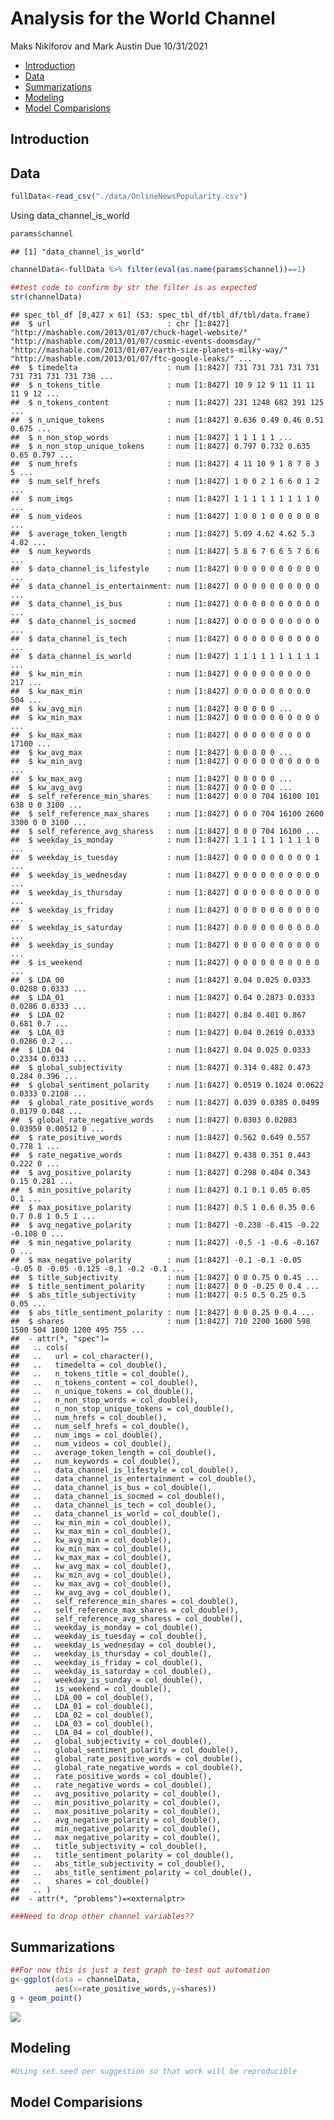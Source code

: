 Analysis for the World Channel
================
Maks Nikiforov and Mark Austin
Due 10/31/2021

-   [Introduction](#introduction)
-   [Data](#data)
-   [Summarizations](#summarizations)
-   [Modeling](#modeling)
-   [Model Comparisions](#model-comparisions)

## Introduction

## Data

``` r
fullData<-read_csv("./data/OnlineNewsPopularity.csv")
```

Using data\_channel\_is\_world

``` r
params$channel
```

    ## [1] "data_channel_is_world"

``` r
channelData<-fullData %>% filter(eval(as.name(params$channel))==1) 

##test code to confirm by str the filter is as expected
str(channelData)
```

    ## spec_tbl_df [8,427 x 61] (S3: spec_tbl_df/tbl_df/tbl/data.frame)
    ##  $ url                          : chr [1:8427] "http://mashable.com/2013/01/07/chuck-hagel-website/" "http://mashable.com/2013/01/07/cosmic-events-doomsday/" "http://mashable.com/2013/01/07/earth-size-planets-milky-way/" "http://mashable.com/2013/01/07/ftc-google-leaks/" ...
    ##  $ timedelta                    : num [1:8427] 731 731 731 731 731 731 731 731 731 730 ...
    ##  $ n_tokens_title               : num [1:8427] 10 9 12 9 11 11 11 11 9 12 ...
    ##  $ n_tokens_content             : num [1:8427] 231 1248 682 391 125 ...
    ##  $ n_unique_tokens              : num [1:8427] 0.636 0.49 0.46 0.51 0.675 ...
    ##  $ n_non_stop_words             : num [1:8427] 1 1 1 1 1 ...
    ##  $ n_non_stop_unique_tokens     : num [1:8427] 0.797 0.732 0.635 0.65 0.797 ...
    ##  $ num_hrefs                    : num [1:8427] 4 11 10 9 1 8 7 8 3 5 ...
    ##  $ num_self_hrefs               : num [1:8427] 1 0 0 2 1 6 6 0 1 2 ...
    ##  $ num_imgs                     : num [1:8427] 1 1 1 1 1 1 1 1 1 0 ...
    ##  $ num_videos                   : num [1:8427] 1 0 0 1 0 0 0 0 0 0 ...
    ##  $ average_token_length         : num [1:8427] 5.09 4.62 4.62 5.3 4.82 ...
    ##  $ num_keywords                 : num [1:8427] 5 8 6 7 6 6 5 7 6 6 ...
    ##  $ data_channel_is_lifestyle    : num [1:8427] 0 0 0 0 0 0 0 0 0 0 ...
    ##  $ data_channel_is_entertainment: num [1:8427] 0 0 0 0 0 0 0 0 0 0 ...
    ##  $ data_channel_is_bus          : num [1:8427] 0 0 0 0 0 0 0 0 0 0 ...
    ##  $ data_channel_is_socmed       : num [1:8427] 0 0 0 0 0 0 0 0 0 0 ...
    ##  $ data_channel_is_tech         : num [1:8427] 0 0 0 0 0 0 0 0 0 0 ...
    ##  $ data_channel_is_world        : num [1:8427] 1 1 1 1 1 1 1 1 1 1 ...
    ##  $ kw_min_min                   : num [1:8427] 0 0 0 0 0 0 0 0 0 217 ...
    ##  $ kw_max_min                   : num [1:8427] 0 0 0 0 0 0 0 0 0 504 ...
    ##  $ kw_avg_min                   : num [1:8427] 0 0 0 0 0 ...
    ##  $ kw_min_max                   : num [1:8427] 0 0 0 0 0 0 0 0 0 0 ...
    ##  $ kw_max_max                   : num [1:8427] 0 0 0 0 0 0 0 0 0 17100 ...
    ##  $ kw_avg_max                   : num [1:8427] 0 0 0 0 0 ...
    ##  $ kw_min_avg                   : num [1:8427] 0 0 0 0 0 0 0 0 0 0 ...
    ##  $ kw_max_avg                   : num [1:8427] 0 0 0 0 0 ...
    ##  $ kw_avg_avg                   : num [1:8427] 0 0 0 0 0 ...
    ##  $ self_reference_min_shares    : num [1:8427] 0 0 0 704 16100 101 638 0 0 3100 ...
    ##  $ self_reference_max_shares    : num [1:8427] 0 0 0 704 16100 2600 3300 0 0 3100 ...
    ##  $ self_reference_avg_sharess   : num [1:8427] 0 0 0 704 16100 ...
    ##  $ weekday_is_monday            : num [1:8427] 1 1 1 1 1 1 1 1 1 0 ...
    ##  $ weekday_is_tuesday           : num [1:8427] 0 0 0 0 0 0 0 0 0 1 ...
    ##  $ weekday_is_wednesday         : num [1:8427] 0 0 0 0 0 0 0 0 0 0 ...
    ##  $ weekday_is_thursday          : num [1:8427] 0 0 0 0 0 0 0 0 0 0 ...
    ##  $ weekday_is_friday            : num [1:8427] 0 0 0 0 0 0 0 0 0 0 ...
    ##  $ weekday_is_saturday          : num [1:8427] 0 0 0 0 0 0 0 0 0 0 ...
    ##  $ weekday_is_sunday            : num [1:8427] 0 0 0 0 0 0 0 0 0 0 ...
    ##  $ is_weekend                   : num [1:8427] 0 0 0 0 0 0 0 0 0 0 ...
    ##  $ LDA_00                       : num [1:8427] 0.04 0.025 0.0333 0.0288 0.0333 ...
    ##  $ LDA_01                       : num [1:8427] 0.04 0.2873 0.0333 0.0286 0.0333 ...
    ##  $ LDA_02                       : num [1:8427] 0.84 0.401 0.867 0.681 0.7 ...
    ##  $ LDA_03                       : num [1:8427] 0.04 0.2619 0.0333 0.0286 0.2 ...
    ##  $ LDA_04                       : num [1:8427] 0.04 0.025 0.0333 0.2334 0.0333 ...
    ##  $ global_subjectivity          : num [1:8427] 0.314 0.482 0.473 0.284 0.396 ...
    ##  $ global_sentiment_polarity    : num [1:8427] 0.0519 0.1024 0.0622 0.0333 0.2108 ...
    ##  $ global_rate_positive_words   : num [1:8427] 0.039 0.0385 0.0499 0.0179 0.048 ...
    ##  $ global_rate_negative_words   : num [1:8427] 0.0303 0.02083 0.03959 0.00512 0 ...
    ##  $ rate_positive_words          : num [1:8427] 0.562 0.649 0.557 0.778 1 ...
    ##  $ rate_negative_words          : num [1:8427] 0.438 0.351 0.443 0.222 0 ...
    ##  $ avg_positive_polarity        : num [1:8427] 0.298 0.404 0.343 0.15 0.281 ...
    ##  $ min_positive_polarity        : num [1:8427] 0.1 0.1 0.05 0.05 0.1 ...
    ##  $ max_positive_polarity        : num [1:8427] 0.5 1 0.6 0.35 0.6 0.7 0.8 1 0.5 1 ...
    ##  $ avg_negative_polarity        : num [1:8427] -0.238 -0.415 -0.22 -0.108 0 ...
    ##  $ min_negative_polarity        : num [1:8427] -0.5 -1 -0.6 -0.167 0 ...
    ##  $ max_negative_polarity        : num [1:8427] -0.1 -0.1 -0.05 -0.05 0 -0.05 -0.125 -0.1 -0.2 -0.1 ...
    ##  $ title_subjectivity           : num [1:8427] 0 0 0.75 0 0.45 ...
    ##  $ title_sentiment_polarity     : num [1:8427] 0 0 -0.25 0 0.4 ...
    ##  $ abs_title_subjectivity       : num [1:8427] 0.5 0.5 0.25 0.5 0.05 ...
    ##  $ abs_title_sentiment_polarity : num [1:8427] 0 0 0.25 0 0.4 ...
    ##  $ shares                       : num [1:8427] 710 2200 1600 598 1500 504 1800 1200 495 755 ...
    ##  - attr(*, "spec")=
    ##   .. cols(
    ##   ..   url = col_character(),
    ##   ..   timedelta = col_double(),
    ##   ..   n_tokens_title = col_double(),
    ##   ..   n_tokens_content = col_double(),
    ##   ..   n_unique_tokens = col_double(),
    ##   ..   n_non_stop_words = col_double(),
    ##   ..   n_non_stop_unique_tokens = col_double(),
    ##   ..   num_hrefs = col_double(),
    ##   ..   num_self_hrefs = col_double(),
    ##   ..   num_imgs = col_double(),
    ##   ..   num_videos = col_double(),
    ##   ..   average_token_length = col_double(),
    ##   ..   num_keywords = col_double(),
    ##   ..   data_channel_is_lifestyle = col_double(),
    ##   ..   data_channel_is_entertainment = col_double(),
    ##   ..   data_channel_is_bus = col_double(),
    ##   ..   data_channel_is_socmed = col_double(),
    ##   ..   data_channel_is_tech = col_double(),
    ##   ..   data_channel_is_world = col_double(),
    ##   ..   kw_min_min = col_double(),
    ##   ..   kw_max_min = col_double(),
    ##   ..   kw_avg_min = col_double(),
    ##   ..   kw_min_max = col_double(),
    ##   ..   kw_max_max = col_double(),
    ##   ..   kw_avg_max = col_double(),
    ##   ..   kw_min_avg = col_double(),
    ##   ..   kw_max_avg = col_double(),
    ##   ..   kw_avg_avg = col_double(),
    ##   ..   self_reference_min_shares = col_double(),
    ##   ..   self_reference_max_shares = col_double(),
    ##   ..   self_reference_avg_sharess = col_double(),
    ##   ..   weekday_is_monday = col_double(),
    ##   ..   weekday_is_tuesday = col_double(),
    ##   ..   weekday_is_wednesday = col_double(),
    ##   ..   weekday_is_thursday = col_double(),
    ##   ..   weekday_is_friday = col_double(),
    ##   ..   weekday_is_saturday = col_double(),
    ##   ..   weekday_is_sunday = col_double(),
    ##   ..   is_weekend = col_double(),
    ##   ..   LDA_00 = col_double(),
    ##   ..   LDA_01 = col_double(),
    ##   ..   LDA_02 = col_double(),
    ##   ..   LDA_03 = col_double(),
    ##   ..   LDA_04 = col_double(),
    ##   ..   global_subjectivity = col_double(),
    ##   ..   global_sentiment_polarity = col_double(),
    ##   ..   global_rate_positive_words = col_double(),
    ##   ..   global_rate_negative_words = col_double(),
    ##   ..   rate_positive_words = col_double(),
    ##   ..   rate_negative_words = col_double(),
    ##   ..   avg_positive_polarity = col_double(),
    ##   ..   min_positive_polarity = col_double(),
    ##   ..   max_positive_polarity = col_double(),
    ##   ..   avg_negative_polarity = col_double(),
    ##   ..   min_negative_polarity = col_double(),
    ##   ..   max_negative_polarity = col_double(),
    ##   ..   title_subjectivity = col_double(),
    ##   ..   title_sentiment_polarity = col_double(),
    ##   ..   abs_title_subjectivity = col_double(),
    ##   ..   abs_title_sentiment_polarity = col_double(),
    ##   ..   shares = col_double()
    ##   .. )
    ##  - attr(*, "problems")=<externalptr>

``` r
###Need to drop other channel variables??
```

## Summarizations

``` r
##For now this is just a test graph to test out automation
g<-ggplot(data = channelData,
          aes(x=rate_positive_words,y=shares))
g + geom_point()
```

![](images/world/graphOneA-1.png)<!-- -->

## Modeling

``` r
#Using set.seed per suggestion so that work will be reproducible
```

## Model Comparisions
